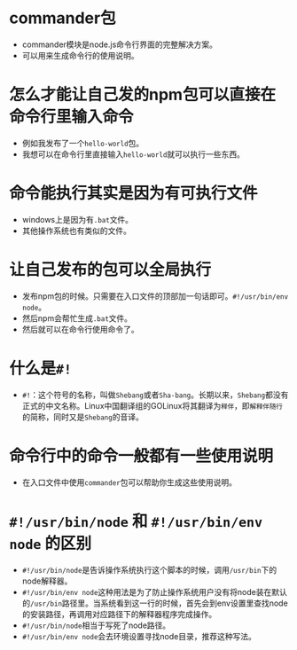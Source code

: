 # commander包
* commander模块是node.js命令行界面的完整解决方案。
* 可以用来生成命令行的使用说明。

# 怎么才能让自己发的npm包可以直接在命令行里输入命令
* 例如我发布了一个```hello-world```包。
* 我想可以在命令行里直接输入```hello-world```就可以执行一些东西。

# 命令能执行其实是因为有可执行文件
* windows上是因为有```.bat```文件。
* 其他操作系统也有类似的文件。

# 让自己发布的包可以全局执行
* 发布npm包的时候。只需要在入口文件的顶部加一句话即可。```#!/usr/bin/env node```。
* 然后npm会帮忙生成```.bat```文件。
* 然后就可以在命令行使用命令了。

# 什么是`#!`
* `#!`：这个符号的名称，叫做`Shebang`或者`Sha-bang`。长期以来，`Shebang`都没有正式的中文名称。Linux中国翻译组的GOLinux将其翻译为`释伴`，即`解释伴随行`的简称，同时又是`Shebang`的音译。

# 命令行中的命令一般都有一些使用说明
* 在入口文件中使用```commander```包可以帮助你生成这些使用说明。

# ```#!/usr/bin/node``` 和 ```#!/usr/bin/env node``` 的区别
* ```#!/usr/bin/node```是告诉操作系统执行这个脚本的时候，调用```/usr/bin```下的node解释器。
* ```#!/usr/bin/env node```这种用法是为了防止操作系统用户没有将node装在默认的```/usr/bin```路径里。当系统看到这一行的时候，首先会到env设置里查找node的安装路径，再调用对应路径下的解释器程序完成操作。
* ```#!/usr/bin/node```相当于写死了node路径。
* ```#!/usr/bin/env node```会去环境设置寻找node目录，推荐这种写法。
